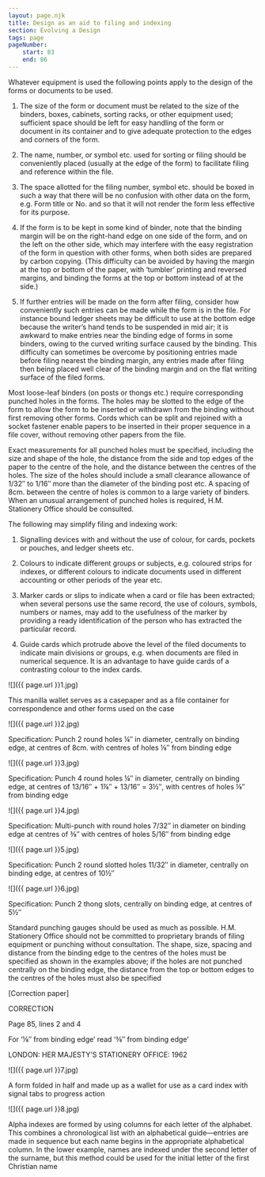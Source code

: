 ```yaml
---
layout: page.njk
title: Design as an aid to filing and indexing
section: Evolving a Design
tags: page
pageNumber:
    start: 83
    end: 86
---
```


Whatever equipment is used the following points apply to the design of the forms or
documents to be used.

1. The size of the form or document must be related to the size of the binders,
boxes, cabinets, sorting racks, or other equipment used; sufficient space should be left
for easy handling of the form or document in its container and to give adequate protection to the edges and corners of the form.

2. The name, number, or symbol etc. used for sorting or filing should be conveniently placed (usually at the edge of the form) to facilitate filing and reference within
the file.

3. The space allotted for the filing number, symbol etc. should be boxed in such a
way that there will be no confusion with other data on the form, e.g. Form title or No.
and so that it will not render the form less effective for its purpose.

4. If the form is to be kept in some kind of binder, note that the binding margin
will be on the right-hand edge on one side of the form, and on the left on the other side,
which may interfere with the easy registration of the form in question with other forms,
when both sides are prepared by carbon copying. (This difficulty can be avoided by
having the margin at the top or bottom of the paper, with ‘tumbler’ printing and
reversed margins, and binding the forms at the top or bottom instead of at the side.)

5. If further entries will be made on the form after filing, consider how conveniently such entries can be made while the form is in the file. For instance bound
ledger sheets may be difficult to use at the bottom edge because the writer’s hand tends
to be suspended in mid air; it is awkward to make entries near the binding edge of
forms in some binders, owing to the curved writing surface caused by the binding.
This difficulty can sometimes be overcome by positioning entries made before filing
nearest the binding margin, any entries made after filing then being placed well clear
of the binding margin and on the flat writing surface of the filed forms.

Most loose-leaf binders (on posts or thongs etc.) require corresponding punched
holes in the forms. The holes may be slotted to the edge of the form to allow the
form to be inserted or withdrawn from the binding without first removing other forms.
Cords which can be split and rejoined with a socket fastener enable papers to be
inserted in their proper sequence in a file cover, without removing other papers from
the file.

Exact measurements for all punched holes must be specified, including the size and
shape of the hole, the distance from the side and top edges of the paper to the centre
of the hole, and the distance between the centres of the holes. The size of the holes
should include a small clearance allowance of 1/32&Prime; to 1/16&Prime; more than the diameter of the
binding post etc. A spacing of 8cm. between the centre of holes is common to a large
variety of binders. When an unusual arrangement of punched holes is required, H.M.
Stationery Office should be consulted.

The following may simplify filing and indexing work:

1. Signalling devices with and without the use of colour, for cards, pockets or
pouches, and ledger sheets etc.
2. Colours to indicate different groups or subjects, e.g. coloured strips for indexes,
or different colours to indicate documents used in different accounting or other periods
of the year etc.

3. Marker cards or slips to indicate when a card or file has been extracted; when
several persons use the same record, the use of colours, symbols, numbers or names,
may add to the usefulness of the marker by providing a ready identification of the
person who has extracted the particular record.

4. Guide cards which protrude above the level of the filed documents to indicate
main divisions or groups, e.g. when documents are filed in numerical sequence. It is
an advantage to have guide cards of a contrasting colour to the index cards.

![]({{ page.url }}1.jpg)

This manilla wallet serves as a casepaper and as a file container for correspondence and
other forms used on the case

![]({{ page.url }}2.jpg)

Specification: Punch 2 round holes &frac14;&Prime; in diameter, centrally on binding edge, at centres
of 8cm. with centres of holes &frac18;&Prime; from binding edge

![]({{ page.url }}3.jpg)

Specification: Punch 4 round holes &frac14;&Prime; in diameter, centrally on binding edge, at centres
of 13/16&Prime; &plus; 1&frac78;&Prime; &plus; 13/16&Prime; = 3&frac12;&Prime;, with centres of holes &frac18;&Prime; from binding edge

![]({{ page.url }}4.jpg)

Specification: Multi-punch with round holes 7/32&Prime; in diameter on binding edge at centres of &frac38;&Prime; with centres of holes 5/16&Prime; from binding edge

![]({{ page.url }}5.jpg)

Specification: Punch 2 round slotted holes 11/32&Prime; in diameter, centrally on binding edge, at centres of 10&frac12;&Prime;

![]({{ page.url }}6.jpg)

Specification: Punch 2 thong slots, centrally on binding edge, at centres of 5&frac12;&Prime;

Standard punching gauges should be used as much as possible. H.M. Stationery Office
should not be committed to proprietary brands of filing equipment or punching without
consultation. The shape, size, spacing and distance from the binding edge to the centres
of the holes must be specified as shown in the examples above; if the holes are not
punched centrally on the binding edge, the distance from the top or bottom edges to the
centres of the holes must also be specified

[Correction paper]

CORRECTION

Page 85, lines 2 and 4

For ‘&frac18;&Prime; from binding edge’ read ‘&frac38;&Prime; from binding edge’

LONDON: HER MAJESTY’S STATIONERY OFFICE: 1962

![]({{ page.url }}7.jpg)

A form folded in half and made up as a wallet for use as a card index with signal tabs to
progress action

![]({{ page.url }}8.jpg)

Alpha indexes are formed by using columns for each letter of the alphabet. This combines
a chronological list with an alphabetical guide—entries are made in sequence but each
name begins in the appropriate alphabetical column. In the lower example, names are
indexed under the second letter of the surname, but this method could be used for the
initial letter of the first Christian name
